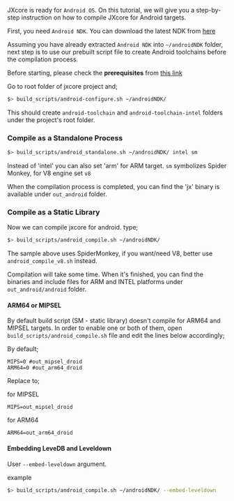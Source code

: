 JXcore is ready for `Android OS`. On this tutorial, we will give you a step-by-step instruction 
on how to compile JXcore for Android targets.

First, you need `Android NDK`. You can download the latest NDK from [here](https://developer.android.com/tools/sdk/ndk/index.html)

Assuming you have already extracted `Android NDK` into `~/androidNDK` folder, next step is to use 
our prebuilt script file to create Android toolchains before the compilation process.

Before starting, please check the **prerequisites** from [this link](https://github.com/jxcore/jxcore/blob/master/doc/HOW_TO_COMPILE.md)

Go to root folder of jxcore project and;
```bash
$> build_scripts/android-configure.sh ~/androidNDK/
```
This should create `android-toolchain` and `android-toolchain-intel` folders under the 
project's root folder. 

### Compile as a Standalone Process

```bash
$> build_scripts/android_standalone.sh ~/androidNDK/ intel sm
```
Instead of 'intel' you can also set 'arm' for ARM target. 
`sm` symbolizes Spider Monkey, for V8 engine set `v8`

When the compilation process is completed, you can find the 'jx' binary is available 
under `out_android` folder.

### Compile as a Static Library

Now we can compile jxcore for android. type;
```bash
$> build_scripts/android_compile.sh ~/androidNDK/
```

The sample above uses SpiderMonkey, if you want/need V8, better use `android_compile_v8.sh` instead.

Compilation will take some time. When it's finished, you can find the binaries and include files for 
ARM and INTEL platforms under `out_android/android` folder.

#### ARM64 or MIPSEL

By default build script (SM - static library) doesn't compile for ARM64 and MIPSEL targets. In order
to enable one or both of them, open `build_scripts/android_compile.sh` file and edit the lines below
accordingly;

By default;
```
MIPS=0 #out_mipsel_droid
ARM64=0 #out_arm64_droid
```

Replace to;

for MIPSEL
```
MIPS=out_mipsel_droid
```

for ARM64
```
ARM64=out_arm64_droid
```

#### Embedding LeveDB and Leveldown

User `--embed-leveldown` argument.

example
```bash
$> build_scripts/android_compile.sh ~/androidNDK/ --embed-leveldown
```